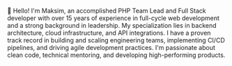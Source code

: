 👋 Hello! I'm Maksim, an accomplished PHP Team Lead and Full Stack developer with over 15 years of experience in full-cycle web development and a strong background in leadership. My specialization lies in backend architecture, cloud infrastructure, and API integrations. I have a proven track record in building and scaling engineering teams, implementing CI/CD pipelines, and driving agile development practices. I'm passionate about clean code, technical mentoring, and developing high-performing products.

<!---
maksimlynx09/maksimlynx09 is a ✨ special ✨ repository because its `README.md` (this file) appears on your GitHub profile.
You can click the Preview link to take a look at your changes.
--->
